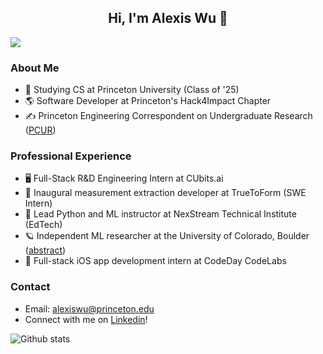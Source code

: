 <div> 
  <h2 align="center"> Hi, I'm Alexis Wu 👋 </h2> 
</div>

![](https://komarev.com/ghpvc/?username=alexisjwu&color=blueviolet&style=flat)

### About Me
* 🐅  Studying CS at Princeton University (Class of '25)
* 🌎  Software Developer at Princeton's Hack4Impact Chapter
* ✍️  Princeton Engineering Correspondent on Undergraduate Research ([PCUR](https://pcur.princeton.edu/author/alexis-wu/))

### Professional Experience
* 🖥️  Full-Stack R&D Engineering Intern at CUbits.ai
* 👕 Inaugural measurement extraction developer at TrueToForm (SWE Intern)
* 📖 Lead Python and ML instructor at NexStream Technical Institute (EdTech)
* 🪐 Independent ML researcher at the University of Colorado, Boulder ([abstract](https://www.ion.org/publications/abstract.cfm?articleID=17855))
* 📱 Full-stack iOS app development intern at CodeDay CodeLabs

### Contact
* Email: alexiswu@princeton.edu
* Connect with me on [Linkedin](http://linkedin.com/in/alexisjwu)!

![Github stats](https://github-readme-stats.vercel.app/api?username=alexisjwu&theme=midnight-purple&show_icons=true&count_private=true&hide=,issues)
